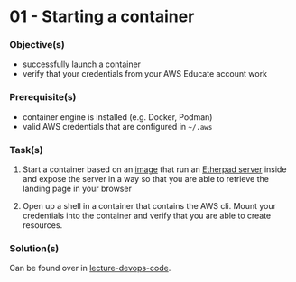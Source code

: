 01 - Starting a container
=========================


### Objective(s)

* successfully launch a container
* verify that your credentials from your AWS Educate account work


### Prerequisite(s)

* container engine is installed (e.g. Docker, Podman)
* valid AWS credentials that are configured in `~/.aws`


### Task(s)

1. Start a container based on an [image](https://hub.docker.com/r/etherpad/etherpad) that run an 
   [Etherpad server](https://github.com/ether/etherpad-lite) inside and expose the server in a way
   so that you are able to retrieve the landing page in your browser
   
2. Open up a shell in a container that contains the AWS cli. Mount your credentials into the
   container and verify that you are able to create resources.


### Solution(s)

Can be found over in [lecture-devops-code](https://github.com/lucendio/lecture-devops-code/tree/master/tutorials-solutions/01_start-container).
